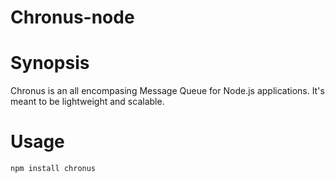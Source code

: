 Chronus-node
============

Synopsis
==========
Chronus is an all encompasing Message Queue for Node.js applications. It's meant to be lightweight and scalable.

Usage
==========
`npm install chronus`
